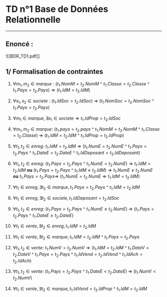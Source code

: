 # TD n°1 Base de Données Relationnelle
---
## Enoncé :
![[BDR_TD1.pdf]]

## 1/ Formalisation de contraintes

1. $\forall m_{1},m_{2} \in marque$ : 
$(t_{1}.NomM = t_{2}.NomM$ ^ $t_{1}.Classe = t_{2}.Classe$ ^ $t_{1}.Pays= t_{2}.Pays) \Rightarrow (t_{1}.IdM = t_{2}.IdM)$           

2. $\forall s_{1},s_{2} \in societe$ :
($t_{1}.IdSoc = t_{2}.IdSoc$) $\Rightarrow$ ($t_{1}.NomSoc = t_{2}.NomSoc$ ^ $t_{1}.Pays = t_{2}.Pays$)

3. $\forall m_{1} \in marque, \exists s_{1} \in societe \Rightarrow t_{1}.IdProp = t_{2}.IdSoc$ 

4. $\forall m_{1},m_{2} \in marque :$
($t_{1}.pays = t_{2}.pays$ ^ $t_{1}.NomM = t_{2}.NomM$ ^ $t_{1}.Classe = t_{2}.Classe$) $\Rightarrow$ ($t_{1}.IdM = t_{2}.IdM$ ^ $t_{1}.IdProp = t_{2}.IdProp$)

5. $\forall t_{1},t_{2} \in enreg:$
$t_{1}.IdM = t_{2}.IdM \Rightarrow (t_{1}.NumE = t_{2}.NumE$ ^ $t_{1}.Pays = t_{2}.Pays$ ^ $t_{1}.DateE = t_{2}.DateE$ ^ $t_{1}.IdDeposant = t_{2}.IdDeposant$)

6. $\forall t_{1},t_{2} \in enreg:$
($t_{1}.Pays = t_{2}.Pays$ ^ $t_{1}.NumE = t_{2}.NumE) \Rightarrow t_{1}.IdM= t_{2}.IdM$ 
**ou**
($t_{1}.Pays = t_{2}.Pays$ ^ $t_{1}.IdM \neq t_{2}.IdM) \Rightarrow t_{1}.NumE \neq t_{2}.NumE$  
**ou**
$t_{1}.Pays = t_{2}.Pays \Rightarrow$  ($t_{1}.NumE = t_{2}.NumE \Rightarrow t_{1}.IdM= t_{2}.IdM$) 

7. $\forall t_{1} \in enreg, \exists t_{2} \in marque, t_{1}.Pays= t_2.Pays$ ^ $t_{1}.IdM = t_{2}.IdM$

8. $\forall t_{1} \in enreg, \exists t_{2} \in societe, t_1.IdDeposant = t_{2}.IdSoc$ 

9. $\forall t_{1},t_{2} \in enreg:$
($t_{1}.Pays = t_{2}.Pays$ ^ $t_{1}.NumE \geq t_{2}.NumE$) $\Rightarrow$ ($t_{1}.Pays = t_{2}.Pays$ ^ $t_{1}.DateE \geq t_{2}.DateE$)

10. $\forall t_{1} \in vente, \exists t_{2} \in enreg, t_{1}.IdM = t_{2}.IdM$

11. $\forall t_{1} \in vente, \exists t_{2} \in marque, t_{1}.IdM = t_{2}.IdM$ ^ $t_{1}.Pays =t_{2}.Pays$ 

12. $\forall t_{1},t_{2} \in vente:$
$t_{1}.NumV = t_{2}.NumV \Rightarrow (t_{1}.IdM = t_{2}.IdM$ ^ $t_{1}.DateV = t_{2}.DateV$ ^ $t_{1}.Pays = t_{2}.Pays$ ^ $t_{1}.IdVend = t_{2}.IdVend$ ^ $t_{1}.IdAch = t_{2}.IdAch$) 

13. $\forall t_{1},t_{2} \in vente:$
($t_{1}.Pays = t_{2}.Pays$ ^ $t_{1}.DateE < t_{2}.DateE$) $\Rightarrow$ ($t_{1}.NumV < t_{2}.NumV$)

14. $\forall t_{1}\in vente, \exists t_{2}\in marque, t_{1}.IdVend = t_{2}.IdProp$ ^ $t_{1}.IdM = t_{2}.IdM$

 